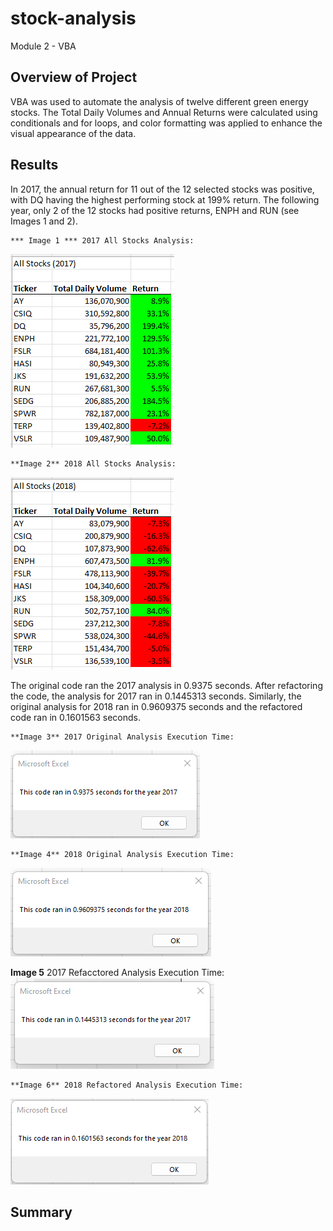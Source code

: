 # stock-analysis
Module 2 - VBA 

## Overview of Project
VBA was used to automate the analysis of twelve different green energy stocks. The Total Daily Volumes and Annual Returns were calculated using conditionals and for loops, and color formatting was applied to enhance the visual appearance of the data.

## Results
In 2017, the annual return for 11 out of the 12 selected stocks was positive, with DQ having the highest performing stock at 199% return. The following year, only 2 of the 12 stocks had positive returns, ENPH and RUN (see Images 1 and 2). 

    *** Image 1 *** 2017 All Stocks Analysis: 
![This is an image](https://github.com/lucymccanna/stock-analysis/blob/e1bdd7156cc18728c8aab478dfe6a4571b7307dc/Resources/AllStocks_2017.png)

    **Image 2** 2018 All Stocks Analysis: 
![This is an image](https://github.com/lucymccanna/stock-analysis/blob/e1bdd7156cc18728c8aab478dfe6a4571b7307dc/Resources/AllStocks_2018.png)

The original code ran the 2017 analysis in 0.9375 seconds. After refactoring the code, the analysis for 2017 ran in 0.1445313 seconds. Similarly, the original analysis for 2018 ran in 0.9609375 seconds and the refactored code ran in 0.1601563 seconds.  
    
    **Image 3** 2017 Original Analysis Execution Time: 
![This is an image](https://github.com/lucymccanna/stock-analysis/blob/5338c14cdf3ebb2a18028deefeaaf1ebcd9127f6/Resources/2017originalanalysis_runtime.png)

    **Image 4** 2018 Original Analysis Execution Time:  
![This is an image](https://github.com/lucymccanna/stock-analysis/blob/5338c14cdf3ebb2a18028deefeaaf1ebcd9127f6/Resources/2018originalanalysis_runtime.png)



**Image 5** 2017 Refacctored Analysis Execution Time: 
![This is an image](https://github.com/lucymccanna/stock-analysis/blob/e1bdd7156cc18728c8aab478dfe6a4571b7307dc/Resources/VBA_Challenge_2017.png)

    **Image 6** 2018 Refactored Analysis Execution Time:  
![This is an image](https://github.com/lucymccanna/stock-analysis/blob/e1bdd7156cc18728c8aab478dfe6a4571b7307dc/Resources/VBA_Challenge_2018.png)




## Summary
